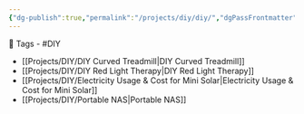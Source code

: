 ```yaml
---
{"dg-publish":true,"permalink":"/projects/diy/diy/","dgPassFrontmatter":true,"noteIcon":"3","created":"2023-12-12T00:54:12.221+05:30","updated":"2023-12-13T04:08:03.080+05:30"}
---
```


🧶 Tags - #DIY

- [[Projects/DIY/DIY Curved Treadmill\|DIY Curved Treadmill]]
- [[Projects/DIY/DIY Red Light Therapy\|DIY Red Light Therapy]]
- [[Projects/DIY/Electricity Usage & Cost for Mini Solar\|Electricity Usage & Cost for Mini Solar]]
- [[Projects/DIY/Portable NAS\|Portable NAS]]

